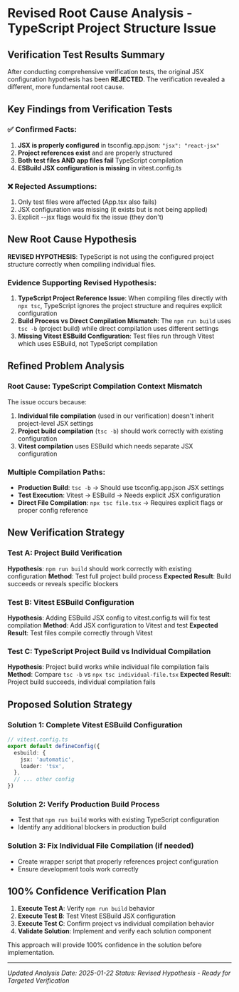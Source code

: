 # Revised Root Cause Analysis - TypeScript Project Structure Issue

## Verification Test Results Summary

After conducting comprehensive verification tests, the original JSX configuration hypothesis has been **REJECTED**. The verification revealed a different, more fundamental root cause.

## Key Findings from Verification Tests

### ✅ Confirmed Facts:
1. **JSX is properly configured** in tsconfig.app.json: `"jsx": "react-jsx"`
2. **Project references exist** and are properly structured
3. **Both test files AND app files fail** TypeScript compilation
4. **ESBuild JSX configuration is missing** in vitest.config.ts

### ❌ Rejected Assumptions:
1. Only test files were affected (App.tsx also fails)
2. JSX configuration was missing (it exists but is not being applied)
3. Explicit --jsx flags would fix the issue (they don't)

## New Root Cause Hypothesis

**REVISED HYPOTHESIS**: TypeScript is not using the configured project structure correctly when compiling individual files.

### Evidence Supporting Revised Hypothesis:

1. **TypeScript Project Reference Issue**: When compiling files directly with `npx tsc`, TypeScript ignores the project structure and requires explicit configuration
2. **Build Process vs Direct Compilation Mismatch**: The `npm run build` uses `tsc -b` (project build) while direct compilation uses different settings
3. **Missing Vitest ESBuild Configuration**: Test files run through Vitest which uses ESBuild, not TypeScript compilation

## Refined Problem Analysis

### Root Cause: TypeScript Compilation Context Mismatch

The issue occurs because:

1. **Individual file compilation** (used in our verification) doesn't inherit project-level JSX settings
2. **Project build compilation** (`tsc -b`) should work correctly with existing configuration  
3. **Vitest compilation** uses ESBuild which needs separate JSX configuration

### Multiple Compilation Paths:
- **Production Build**: `tsc -b` → Should use tsconfig.app.json JSX settings
- **Test Execution**: Vitest → ESBuild → Needs explicit JSX configuration  
- **Direct File Compilation**: `npx tsc file.tsx` → Requires explicit flags or proper config reference

## New Verification Strategy

### Test A: Project Build Verification
**Hypothesis**: `npm run build` should work correctly with existing configuration
**Method**: Test full project build process
**Expected Result**: Build succeeds or reveals specific blockers

### Test B: Vitest ESBuild Configuration
**Hypothesis**: Adding ESBuild JSX config to vitest.config.ts will fix test compilation
**Method**: Add JSX configuration to Vitest and test
**Expected Result**: Test files compile correctly through Vitest

### Test C: TypeScript Project Build vs Individual Compilation
**Hypothesis**: Project build works while individual file compilation fails
**Method**: Compare `tsc -b` vs `npx tsc individual-file.tsx`
**Expected Result**: Project build succeeds, individual compilation fails

## Proposed Solution Strategy

### Solution 1: Complete Vitest ESBuild Configuration
```typescript
// vitest.config.ts
export default defineConfig({
  esbuild: {
    jsx: 'automatic',
    loader: 'tsx',
  },
  // ... other config
})
```

### Solution 2: Verify Production Build Process
- Test that `npm run build` works with existing TypeScript configuration
- Identify any additional blockers in production build

### Solution 3: Fix Individual File Compilation (if needed)
- Create wrapper script that properly references project configuration
- Ensure development tools work correctly

## 100% Confidence Verification Plan

1. **Execute Test A**: Verify `npm run build` behavior
2. **Execute Test B**: Test Vitest ESBuild JSX configuration
3. **Execute Test C**: Confirm project vs individual compilation behavior
4. **Validate Solution**: Implement and verify each solution component

This approach will provide 100% confidence in the solution before implementation.

---
*Updated Analysis Date: 2025-01-22*
*Status: Revised Hypothesis - Ready for Targeted Verification*